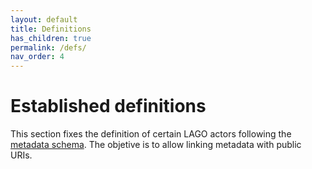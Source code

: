 ```yaml
---
layout: default
title: Definitions
has_children: true
permalink: /defs/
nav_order: 4
---
```


# Established definitions

This section fixes the definition of certain LAGO actors following the [metadata schema](/DMP/schema/lagoSchema.md). The objetive is to allow linking metadata with public URIs.
